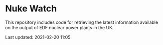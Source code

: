 # Nuke Watch

This repository includes code for retrieving the latest information available on the output of EDF nuclear power plants in the UK.

Last updated: 2021-02-20 11:05